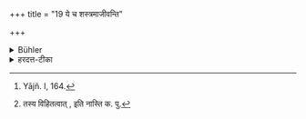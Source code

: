 +++
title = "19 ये च शस्त्रमाजीवन्ति"

+++

<details><summary>Bühler</summary>

19. Nor (that of men) who live by the use of arms (with the exception of Kṣatriyas), [^12] 


[^12]:  Yājñ. I, 164.
</details>

<details><summary>हरदत्त-टीका</summary>

## सूत्रम्
ये च शस्त्रमाजीवन्ति ॥ १९ ॥  
### टिप्पनी
ये च शस्त्रेण जीवन्ति तेषामप्यन्नमभोज्यम् । क्षत्रियवर्जम,[^२]तस्य विहितत्वात् ॥ १९ ॥  

[^२]:

    तस्य विहितत्वात् , इति नास्ति क. पु.
</details>
